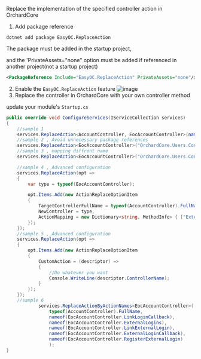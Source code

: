 ﻿Replace the implementation of the specified controller action in OrchardCore

1. Add package reference
```
dotnet add package EasyOC.ReplaceAction
```

The package must be added in the startup project, 

and the 'PrivateAssets="none" option must be added if referenced in another project(not a startup project)

```xml
<PackageReference Include="EasyOC.ReplaceAction" PrivateAssets="none"/>
```

2. Enable the `EasyOC.ReplaceAction` feature
![image](https://user-images.githubusercontent.com/15613121/215324237-f1b182fc-fa91-4043-9f3e-b7ccbae19a8a.png)
3. Replace the controller in OrchardCore with your own controller method

update your module's `Startup.cs`

```C#
public override void ConfigureServices(IServiceCollection services)
{
    //sample 1
    services.ReplaceAction<AccountController, EocAccountController>(nameof(EocAccountController.Login));
    //sample 2 , Avoid unnecessary package references
    services.ReplaceAction<EocAccountController>("OrchardCore.Users.Controllers.AccountController", "Login");
    //sample 3 , mapping diffrent name
    services.ReplaceAction<EocAccountController>("OrchardCore.Users.Controllers.AccountController", "ExternalLogin", "MyExternalLogin");

    //sample 4 , Advanced configuration
    services.ReplaceAction(opt =>
    {
        var type = typeof(EocAccountController);

        opt.Items.Add(new ActionReplaceOptionItem
        {
            TargetControllerFullName = typeof(AccountController).FullName,
            NewController = type,
            ActionMapping = new Dictionary<string, MethodInfo> { ["ExternalLogin"] = type.GetMethod("ExternalLogin") }
        });
    });
    //sample 5 , Advanced configuration
    services.ReplaceAction(opt =>
    {
        opt.Items.Add(new ActionReplaceOptionItem
        {
            CustomAction = (descriptor) =>
            {
                //Do whatever you want
                Console.WriteLine(descriptor.ControllerName);
            }
        });
    });
    //sample 6 
            services.ReplaceActionByActionNames<EocAccountController>(
                typeof(AccountController).FullName, 
                nameof(EocAccountController.LinkLoginCallback),
                nameof(EocAccountController.ExternalLogins),
                nameof(EocAccountController.LinkExternalLogin),
                nameof(EocAccountController.ExternalLoginCallback),
                nameof(EocAccountController.RegisterExternalLogin)
                );
}
```
